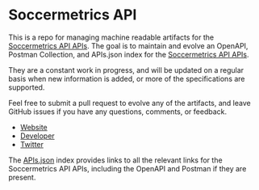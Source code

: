 # Soccermetrics APIThis is a repo for managing machine readable artifacts for the [Soccermetrics API APIs](https://soccermetrics.net/). The goal is to maintain and evolve an OpenAPI, Postman Collection, and APIs.json index for the [Soccermetrics API APIs](https://soccermetrics.net/).They are a constant work in progress, and will be updated on a regular basis when new information is added, or more of the specifications are supported.Feel free to submit a pull request to evolve any of the artifacts, and leave GitHub issues if you have any questions, comments, or feedback.- [Website](https://soccermetrics.net/)- [Developer](https://soccermetrics.net/)- [Twitter](https://twitter.com/sccrmetricsapi)The [APIs.json](https://github.com/api-evangelist/soccermetrics-api/blob/master/apis.json) index provides links to all the relevant links for the Soccermetrics API APIs, including the OpenAPI and Postman if they are present.